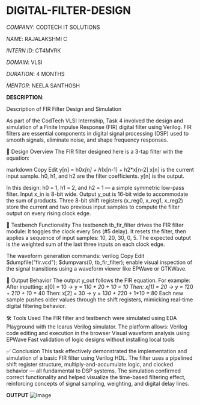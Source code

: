 # DIGITAL-FILTER-DESIGN

*COMPANY*: CODTECH IT SOLUTIONS

*NAME*: RAJALAKSHMI C  

*INTERN ID*: CT4MVRK

*DOMAIN*: VLSI

*DURATION*: 4 MONTHS

*MENTOR*: NEELA SANTHOSH

**DESCRIPTION**:

Description of FIR Filter Design and Simulation

As part of the CodTech VLSI Internship, Task 4 involved the design and simulation of a Finite Impulse Response (FIR) digital filter using Verilog. FIR filters are essential components in digital signal processing (DSP) used to smooth signals, eliminate noise, and shape frequency responses.

🔧 Design Overview
The FIR filter designed here is a 3-tap filter with the equation:

markdown
Copy
Edit
y[n] = h0*x[n] + h1*x[n-1] + h2*x[n-2]
x[n] is the current input sample.
h0, h1, and h2 are the filter coefficients.
y[n] is the output.

In this design:
h0 = 1, h1 = 2, and h2 = 1 — a simple symmetric low-pass filter.
Input x_in is 8-bit wide.
Output y_out is 16-bit wide to accommodate the sum of products.
Three 8-bit shift registers (x_reg0, x_reg1, x_reg2) store the current and two previous input samples to compute the filter output on every rising clock edge.

🧪 Testbench Functionality
The testbench tb_fir_filter drives the FIR filter module:
It toggles the clock every 5ns (#5 delay).
It resets the filter, then applies a sequence of input samples: 10, 20, 30, 0, 5.
The expected output is the weighted sum of the last three inputs on each clock edge.

The waveform generation commands:
verilog
Copy
Edit
$dumpfile("fir.vcd");
$dumpvars(0, tb_fir_filter);
enable visual inspection of the signal transitions using a waveform viewer like EPWave or GTKWave.

🧠 Output Behavior
The output y_out follows the FIR equation. For example:
After inputting: x[0] = 10 → y = 1*10 + 2*0 + 1*0 = 10
Then: x[1] = 20 → y = 1*20 + 2*10 + 1*0 = 40
Then: x[2] = 30 → y = 1*30 + 2*20 + 1*10 = 80
Each new sample pushes older values through the shift registers, mimicking real-time digital filtering behavior.

🛠 Tools Used
The FIR filter and testbench were simulated using EDA Playground with the Icarus Verilog simulator. The platform allows:
Verilog code editing and execution in the browser
Visual waveform analysis using EPWave
Fast validation of logic designs without installing local tools

✅ Conclusion
This task effectively demonstrated the implementation and simulation of a basic FIR filter using Verilog HDL. The filter uses a pipelined shift register structure, multiply-and-accumulate logic, and clocked behavior — all fundamental to DSP systems. The simulation confirmed correct functionality and helped visualize the time-based filtering effect, reinforcing concepts of signal sampling, weighting, and digital delay lines.

**OUTPUT**
![Image](https://github.com/user-attachments/assets/6fc41970-f897-46c2-a662-0b6665e37840)[](url)
